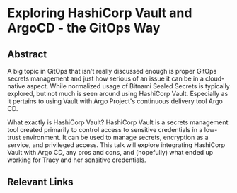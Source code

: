 # Exploring HashiCorp Vault and ArgoCD - the GitOps Way

## Abstract
A big topic in GitOps that isn't really discussed enough is proper GitOps secrets management and just how serious of an issue it can be in a cloud-native aspect. While normalized usage of Bitnami Sealed Secrets is typically explored, but not much is seen around using HashiCorp Vault. Especially as it pertains to using Vault with Argo Project's continuous delivery tool Argo CD. 

What exactly is HashiCorp Vault? HashiCorp Vault is a secrets management tool created primarily to control access to sensitive credentials in a low-trust environment. It can be used to manage secrets, encryption as a service, and privileged access. This talk will explore integrating HashiCorp Vault with Argo CD, any pros and cons, and (hopefully) what ended up working for Tracy and her sensitive credentials.

## Relevant Links
